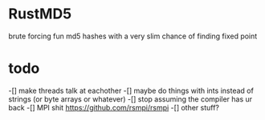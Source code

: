 # RustMD5
brute forcing fun md5 hashes with a very slim chance of finding fixed point

# todo
-[] make threads talk at eachother
-[] maybe do things with ints instead of strings (or byte arrays or whatever)
-[] stop assuming the compiler has ur back
-[] MPI shit https://github.com/rsmpi/rsmpi
-[] other stuff?
